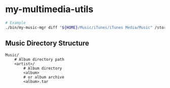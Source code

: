 # my-multimedia-utils

```sh
# Example
./bin/my-music-mgr diff "${HOME}/Music/iTunes/iTunes Media/Music" /storage/0000-0000/Music --dst-android
```

## Music Directory Structure

```
Music/
    # Album directory path
    <artist>/
        # Album directory
        <album>
        # or album archive
        <album>.tar
```
